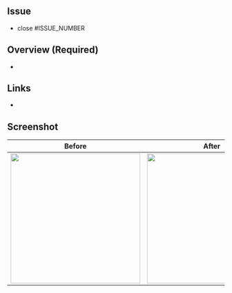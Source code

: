## Issue

- close #ISSUE_NUMBER

## Overview (Required)

-

## Links

-

## Screenshot

|           Before           |           After            |
|:--------------------------:|:--------------------------:|
| <img src="" width="300" /> | <img src="" width="300" /> |
